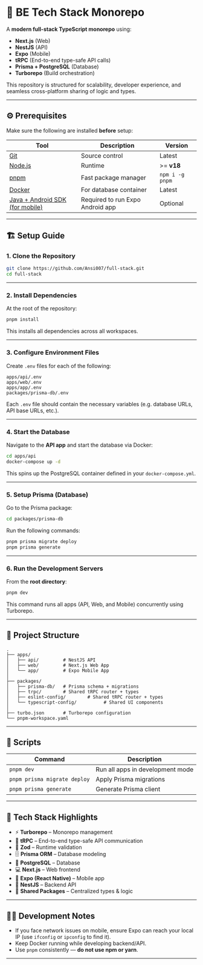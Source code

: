 # 🧩 BE Tech Stack Monorepo

A **modern full-stack TypeScript monorepo** using:

* **Next.js** (Web)
* **NestJS** (API)
* **Expo** (Mobile)
* **tRPC** (End-to-end type-safe API calls)
* **Prisma + PostgreSQL** (Database)
* **Turborepo** (Build orchestration)

This repository is structured for scalability, developer experience, and seamless cross-platform sharing of logic and types.

---

## ⚙️ Prerequisites

Make sure the following are installed **before** setup:

| Tool                                                                    | Description                      | Version         |
| ----------------------------------------------------------------------- | -------------------------------- | --------------- |
| [Git](https://git-scm.com/)                                             | Source control                   | Latest          |
| [Node.js](https://nodejs.org/)                                          | Runtime                          | >= **v18**      |
| [pnpm](https://pnpm.io/)                                                | Fast package manager             | `npm i -g pnpm` |
| [Docker](https://www.docker.com/)                                       | For database container           | Latest          |
| [Java + Android SDK (for mobile)](https://developer.android.com/studio) | Required to run Expo Android app | Optional        |

---

## 🏗️ Setup Guide

### 1. Clone the Repository

```bash
git clone https://github.com/Ansi007/full-stack.git
cd full-stack
```

---

### 2. Install Dependencies

At the root of the repository:

```bash
pnpm install
```

This installs all dependencies across all workspaces.

---

### 3. Configure Environment Files

Create `.env` files for each of the following:

```
apps/api/.env
apps/web/.env
apps/app/.env
packages/prisma-db/.env
```

Each `.env` file should contain the necessary variables (e.g. database URLs, API base URLs, etc.).

---

### 4. Start the Database

Navigate to the **API app** and start the database via Docker:

```bash
cd apps/api
docker-compose up -d
```

This spins up the PostgreSQL container defined in your `docker-compose.yml`.

---

### 5. Setup Prisma (Database)

Go to the Prisma package:

```bash
cd packages/prisma-db
```

Run the following commands:

```bash
pnpm prisma migrate deploy
pnpm prisma generate
```

---

### 6. Run the Development Servers

From the **root directory**:

```bash
pnpm dev
```

This command runs all apps (API, Web, and Mobile) concurrently using Turborepo.

---

## 🧠 Project Structure

```
.
├── apps/
│   ├── api/         # NestJS API
│   ├── web/         # Next.js Web App
│   └── app/         # Expo Mobile App
│
├── packages/
│   ├── prisma-db/   # Prisma schema + migrations
│   ├── trpc/        # Shared tRPC router + types
│   ├── eslint-config/        # Shared tRPC router + types
│   └── typescript-config/          # Shared UI components
│
├── turbo.json       # Turborepo configuration
└── pnpm-workspace.yaml
```

---

## 🚀 Scripts

| Command                      | Description                      |
| ---------------------------- | -------------------------------- |
| `pnpm dev`                   | Run all apps in development mode |
| `pnpm prisma migrate deploy` | Apply Prisma migrations          |
| `pnpm prisma generate`       | Generate Prisma client           |

---

## 🧩 Tech Stack Highlights

* ⚡ **Turborepo** – Monorepo management
* 💬 **tRPC** – End-to-end type-safe API communication
* 🧠 **Zod** – Runtime validation
* 🗄️ **Prisma ORM** – Database modeling
* 🐘 **PostgreSQL** – Database
* 💻 **Next.js** – Web frontend
* 📱 **Expo (React Native)** – Mobile app
* 🧱 **NestJS** – Backend API
* 🧩 **Shared Packages** – Centralized types & logic

---

## 🧑‍💻 Development Notes

* If you face network issues on mobile, ensure Expo can reach your local IP (use `ifconfig` or `ipconfig` to find it).
* Keep Docker running while developing backend/API.
* Use `pnpm` consistently — **do not use npm or yarn**.

---
